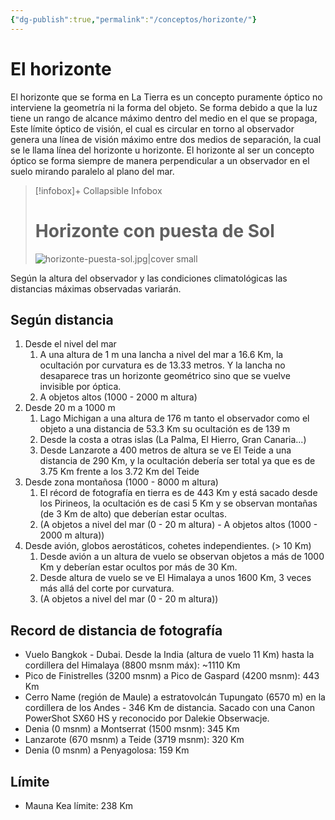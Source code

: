 ```yaml
---
{"dg-publish":true,"permalink":"/conceptos/horizonte/"}
---
```



# El horizonte

El horizonte que se forma en La Tierra es un concepto puramente óptico no interviene la geometría ni la forma del objeto. Se forma debido a que la luz tiene un rango de alcance máximo dentro del medio en el que se propaga, Este límite óptico de visión, el cual es circular en torno al observador genera una línea de visión máximo entre dos medios de separación, la cual se le llama línea del horizonte u horizonte. El horizonte al ser un concepto óptico se forma siempre de manera perpendicular a un observador en el suelo mirando paralelo al plano del mar.

> [!infobox]+ Collapsible Infobox
> # Horizonte con puesta de Sol
> ![horizonte-puesta-sol.jpg|cover small](https://i.imgur.com/TEvoK23.jpg)

Según la altura del observador y las condiciones climatológicas las distancias máximas observadas variarán.


## Según distancia
1. Desde el nivel del mar
	1. A una altura de 1 m una lancha a nivel del mar a 16.6 Km, la ocultación por curvatura es de 13.33 metros. Y la lancha no desaparece tras un horizonte geométrico sino que se vuelve invisible por óptica.
	2. A objetos altos (1000 - 2000 m altura)
2. Desde 20 m a 1000 m
	1. Lago Michigan a una altura de 176 m tanto el observador como el objeto a una distancia de 53.3 Km su ocultación es de 139 m
	2. Desde la costa a otras islas (La Palma, El Hierro, Gran Canaria...)
	3. Desde Lanzarote a 400 metros de altura se ve El Teide a una distancia de 290 Km, y la ocultación debería ser total ya que es de 3.75 Km frente a los 3.72 Km del Teide
3. Desde zona montañosa (1000 - 8000 m altura)
	1. El récord de fotografía en tierra es de 443 Km y está sacado desde los Pirineos, la ocultación es de casi 5 Km y se observan montañas (de 3 Km de alto) que deberían estar ocultas.
	2. (A objetos a nivel del mar (0 - 20 m altura) - A objetos altos (1000 - 2000 m altura))
4. Desde avión, globos aerostáticos, cohetes independientes. (> 10 Km)
	1. Desde avión a un altura de vuelo se observan objetos a más de 1000 Km y deberían estar ocultos por más de 30 Km.
	2. Desde altura de vuelo se ve El Himalaya a unos 1600 Km, 3 veces más allá del corte por curvatura.
	3. (A objetos a nivel del mar (0 - 20 m altura))

## Record de distancia de fotografía

- Vuelo Bangkok - Dubai. Desde la India (altura de vuelo 11 Km) hasta la cordillera del Himalaya (8800 msnm máx): ~1110 Km
- Pico de Finistrelles (3200 msnm) a Pico de Gaspard (4200 msnm): 443 Km
- Cerro Name (región de Maule) a estratovolcán Tupungato (6570 m) en la cordillera de los Andes - 346 Km de distancia. Sacado con una Canon PowerShot SX60 HS y reconocido por Dalekie Obserwacje.
- Denia (0 msnm) a Montserrat (1500 msnm): 345 Km
- Lanzarote (670 msnm) a Teide (3719 msnm): 320 Km
- Denia (0 msnm) a Penyagolosa: 159 Km

## Límite
- Mauna Kea límite: 238 Km
